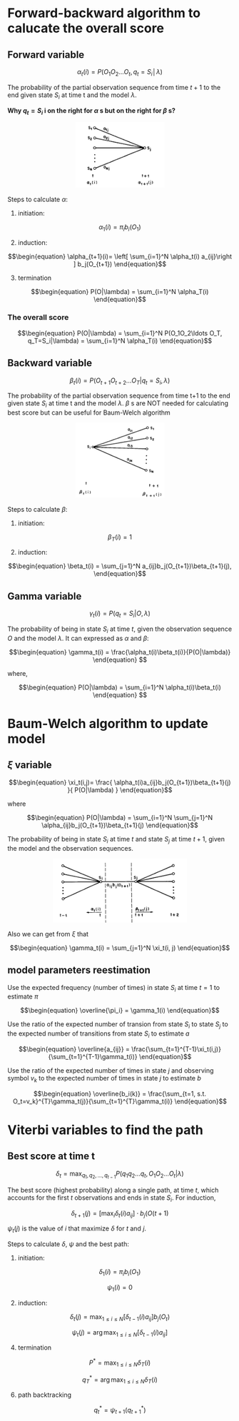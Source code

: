 # Forward-backward algorithm to calucate the overall score

## Forward variable
$$\begin{equation}
α_t (i)=P(O_1 O_2 \ldots O_t, q_t=S_i│λ)
\end{equation}$$

The probability of the partial observation sequence from time $t+1$ to the end
given state $S_i$  at time t and the model $\lambda$.

**Why $q_t=S_i$ i on the right for $\alpha$ s but on the right for $\beta$ s?**
<p align="center">
    <img src="./math_img/alpha.png" width="200" />
</p>

Steps to calculate $\alpha$:
1. initiation:

$$\begin{equation}
\alpha_1 (i)= \pi_i b_i(O_1)
\end{equation}$$
   
2. induction:

$$\begin{equation}
\alpha_{t+1}(i)= \left[ \sum_{i=1}^N \alpha_t(i) a_{ij}\right ] b_j(O_{t+1})
\end{equation}$$
   
3. termination

$$\begin{equation}
P(O|\lambda) = \sum_{i=1}^N \alpha_T(i) 
\end{equation}$$

### The overall score

$$\begin{equation}
P(O|\lambda) = \sum_{i=1}^N P(O_1O_2\ldots O_T, q_T=S_i|\lambda)
= \sum_{i=1}^N \alpha_T(i) 
\end{equation}$$


## Backward variable

$$\begin{equation}
β_t (i)=P(O_{t+1} O_{t+2}\ldots O_T |q_t=S_i, λ)
\end{equation}$$

The probability of the partial observation sequence from time t+1 to the end
given state $S_i$  at time t and the model $\lambda$.
$\beta$ s are NOT needed for calculating best score but can be useful for Baum-Welch algorithm


<p align="center">
    <img src="./math_img/beta.png" width="200" />
</p>

Steps to calculate $\beta$:
1. initiation:

$$\begin{equation}
\beta_T (i)= 1
\end{equation}$$

2. induction:

$$\begin{equation}
\beta_t(i) = \sum_{j=1}^N a_{ij}b_j(O_{t+1})\beta_{t+1}(j),
\end{equation}$$

## Gamma variable

$$\begin{equation}
\gamma_t(i) = P(q_t = S_i | O, \lambda)
\end{equation} $$

The probability of being in state $S_i$ at time $t$, given the observation sequence
$O$ and the model $\lambda$. It can expressed as $\alpha$ and $\beta$:

$$\begin{equation}
\gamma_t(i) = \frac{\alpha_t(i)\beta_t(i)}{P(O|\lambda)}
\end{equation} $$

where,

$$\begin{equation}
P(O|\lambda) = \sum_{i=1}^N \alpha_t(i)\beta_t(i)
\end{equation} $$

# Baum-Welch algorithm to update model

## $\xi$ variable

$$\begin{equation}
\xi_t(i,j)= \frac{ \alpha_t(i)a_{ij}b_j(O_{t+1})\beta_{t+1}(j)
}{ P(O|\lambda) }
\end{equation}$$

where

$$\begin{equation}
P(O|\lambda) = \sum_{i=1}^N \sum_{j=1}^N \alpha_{ij}b_j(O_{t+1})\beta_{t+1}(j)
\end{equation}$$

The probability of being in state $S_i$ at time $t$ and state $S_j$ at time $t+1$,
given the model and the observation sequences.

<p align="center">
    <img src="./math_img/xi.png" width="300" />
</p>


Also we can get from $\xi$ that

$$\begin{equation}
\gamma_t(i) = \sum_{j=1}^N \xi_t(i, j)
\end{equation}$$

## model parameters reestimation
Use the expected frequency (number of times) in state $S_i$ at time $t=1$ to estimate
$\pi$

$$\begin{equation}
\overline{\pi_i} = \gamma_1(i)
\end{equation}$$


Use the ratio of the expected number of transion from state $S_i$ to state $S_j$ 
to the expected number of transitions from state $S_i$ to estimate $a$

$$\begin{equation}
\overline{a_{ij}} = \frac{\sum_{t=1}^{T-1}\xi_t(i,j)}{\sum_{t=1}^{T-1}\gamma_t(i)}
\end{equation}$$

Use the ratio of the expected number of times in state $j$ and observing symbol $v_k$ 
to the expected number of times in state $j$ to estimate $b$

$$\begin{equation}
\overline{b_i(k)} = \frac{\sum_{t=1, s.t. O_t=v_k}^{T}\gamma_t(j)}{\sum_{t=1}^{T}\gamma_t(i)}
\end{equation}$$


# Viterbi variables to find the path

## Best score at time t

$$\begin{equation}
\delta_t = \max_{q_1, q_2, \dots, q_{t-1}} P(q_1 q_2 \ldots q_t, O_1 O_2 \ldots O_t|\lambda)
\end{equation}$$

The best score (highest probability) along a single path, at time $t$, which accounts for the first $t$ observations and ends in state $S_i$. For induction,

$$\begin{equation}
\delta_{t+1}(j) =  [\max_i \delta_t(i)a_{ij}] \cdot b_j(O({t+1})
\end{equation}$$

$\psi_t(j)$ is the value of $i$ that maximize $\delta$ for $t$ and $j$.


Steps to calculate $\delta$, $\psi$ and the best path:
1. initiation:

$$\begin{equation}
\delta_1(i) = \pi_i b_i(O_1)
\end{equation}$$

$$\begin{equation}
\psi_1(i) = 0
\end{equation}$$

2. induction:

$$\begin{equation}
\delta_t(j) = \max_{1\le i\le N} \left[ \delta_{t-1}(i)a_{ij}\right]b_j(O_t)
\end{equation}$$

$$\begin{equation}
\psi_t(j) = \arg\max_{1\le i\le N} \left[ \delta_{t-1}(i)a_{ij}\right]
\end{equation}$$
    
4. termination

$$\begin{equation}
P^* = \max_{1 \le i \le N} \delta_T(i)
\end{equation}$$

$$\begin{equation}
q_T^* = \arg\max_{1 \le i \le N} \delta_T(i)
\end{equation}$$

6. path backtracking

$$\begin{equation}
q_t^* = \psi_{t+1} (q_{t+1}^*)
\end{equation}$$
